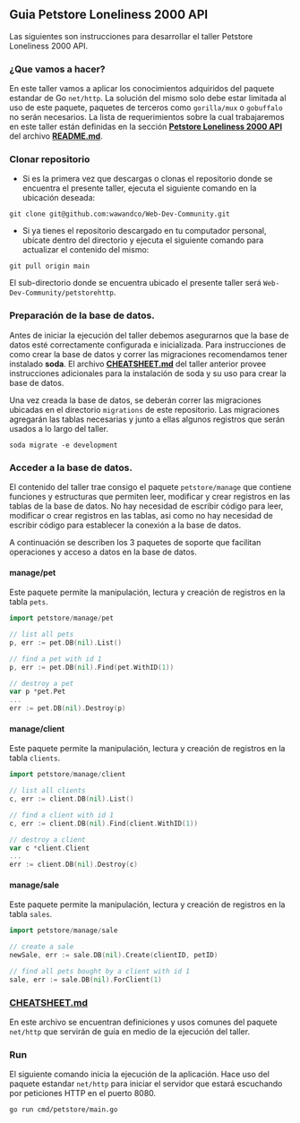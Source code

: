 ## Guia Petstore Loneliness 2000 API
Las siguientes son instrucciones para desarrollar el taller Petstore Loneliness 2000 API.

### ¿Que vamos a hacer?
En este taller vamos a aplicar los conocimientos adquiridos del paquete estandar de Go `net/http`. La solución del mismo solo debe estar limitada al uso de este paquete, paquetes de terceros como `gorilla/mux` o `gobuffalo` no serán necesarios. La lista de requerimientos sobre la cual trabajaremos en este taller están definidas en la sección [**Petstore Loneliness 2000 API**](https://github.com/wawandco/Web-Dev-Community/blob/main/petstorehttp/README.md#petstore-loneliness-2000-api) del archivo [**README.md**](https://github.com/wawandco/Web-Dev-Community/blob/main/petstorehttp/README.md#readme).

### Clonar repositorio
* Si es la primera vez que descargas o clonas el repositorio donde se encuentra el presente taller, ejecuta el siguiente comando en la ubicación deseada:
```console
git clone git@github.com:wawandco/Web-Dev-Community.git
```

* Si ya tienes el repositorio descargado en tu computador personal, ubícate dentro del directorio y  ejecuta el siguiente comando para actualizar el contenido del mismo:
```console
git pull origin main
```

El sub-directorio donde se encuentra ubicado el presente taller será `Web-Dev-Community/petstorehttp`.


### Preparación de la base de datos.
Antes de iniciar la ejecución del taller debemos asegurarnos que la base de datos esté correctamente configurada e inicializada. Para instrucciones de como crear la base de datos y correr las migraciones recomendamos tener instalado **soda**. El archivo [**CHEATSHEET.md**](https://github.com/wawandco/Web-Dev-Community/blob/main/petstore/CHEATSHEET.md) del taller anterior provee instrucciones adicionales para la instalación de soda y su uso para crear la base de datos.

Una vez creada la base de datos, se deberán correr las migraciones ubicadas en el directorio `migrations` de este repositorio. Las migraciones agregarán las tablas necesarias y junto a ellas algunos registros que serán usados a lo largo del taller.  
```console
soda migrate -e development
```

### Acceder a la base de datos.
El contenido del taller trae consigo el paquete `petstore/manage` que contiene funciones y estructuras que permiten leer, modificar y crear registros en las tablas de la base de datos. No hay necesidad de escribir código para leer, modificar o crear registros en las tablas, asi como no hay necesidad de escribir código para establecer la conexión a la base de datos. 

A continuación se describen los 3 paquetes de soporte que facilitan operaciones y acceso a datos en la base de datos.

#### manage/pet
Este paquete permite la manipulación, lectura y creación de registros en la tabla `pets`.

```go
import petstore/manage/pet
```

```go
// list all pets
p, err := pet.DB(nil).List()
```

```go
// find a pet with id 1
p, err := pet.DB(nil).Find(pet.WithID(1))
```

```go
// destroy a pet
var p *pet.Pet
...
err := pet.DB(nil).Destroy(p)
```

#### manage/client
Este paquete permite la manipulación, lectura y creación de registros en la tabla `clients`.

```go
import petstore/manage/client
```

```go
// list all clients
c, err := client.DB(nil).List()
```

```go
// find a client with id 1
c, err := client.DB(nil).Find(client.WithID(1))
```

```go
// destroy a client
var c *client.Client
...
err := client.DB(nil).Destroy(c)
```

#### manage/sale
Este paquete permite la manipulación, lectura y creación de registros en la tabla `sales`.

```go
import petstore/manage/sale
```

```go
// create a sale
newSale, err := sale.DB(nil).Create(clientID, petID)
```

```go
// find all pets bought by a client with id 1
sale, err := sale.DB(nil).ForClient(1)
```

### [CHEATSHEET.md](https://github.com/wawandco/Web-Dev-Community/blob/main/petstorehttp/CHEATSHEETHTTP.md)
En este archivo se encuentran definiciones y usos comunes del paquete `net/http` que servirán de guía en medio de la ejecución del taller.

### Run
El siguiente comando inicia la ejecución de la aplicación. Hace uso del paquete estandar `net/http` para iniciar el servidor que estará escuchando por peticiones HTTP en el puerto 8080.
```console
go run cmd/petstore/main.go
```

